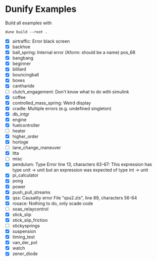 # Dunify Examples

Build all examples with
```
dune build --root .
```

- [x] airtraffic: Error black screen 
- [x] backhoe
- [x] ball_spring: Internal error (Aform: should be a name) pos_68
- [x] bangbang
- [x] beginner
- [x] billiard
- [x] bouncingball
- [x] boxes
- [x] cantharide
- [ ] clutch_engagement: Don't know what to do with simulink
- [x] coffee
- [X] controlled_mass_spring: Weird display
- [x] cradle: Multiple errors (e.g. undefined singleton)
- [x] db_intgr
- [x] engine
- [x] fuelcontroller
- [ ] heater
- [x] higher_order
- [x] horloge
- [ ] lane_change_maneuver
- [x] ltta
- [ ] misc
- [x] pendulum: Type Error line 13, characters 63-67: This expression has type unit -> unit but an expression was expected of type int -> unit 
- [x] pi_calculator
- [x] pong
- [x] power
- [x] push_pull_streams
- [x] qss: Causality error File "qss2.zls", line 89, characters 56-64
- [x] rosace: Nothing to do, only scade code
- [ ] soas_relaycontrol
- [x] stick_slip
- [x] stick_slip_friction
- [ ] stickysprings
- [x] suspension
- [x] timing_test
- [x] van_der_pol
- [x] watch
- [x] zener_diode